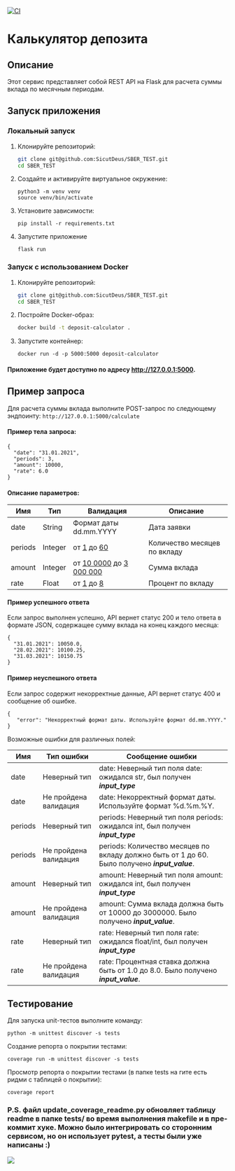 [![CI](https://github.com/SicutDeus/SBER_TEST/actions/workflows/ci.yml/badge.svg)](https://github.com/SicutDeus/SBER_TEST/actions/workflows/ci.yml)
# Калькулятор депозита
## Описание

Этот сервис представляет собой REST API на Flask для расчета суммы вклада по месячным периодам.

## Запуск приложения

### Локальный запуск

1. Клонируйте репозиторий:
   ```bash
   git clone git@github.com:SicutDeus/SBER_TEST.git
   cd SBER_TEST
   ```
2. Создайте и активируйте виртуальное окружение:
    ```
   python3 -m venv venv
   source venv/bin/activate
   ```
3. Установите зависимости:
   ```
   pip install -r requirements.txt
   ```
4. Запустите приложение
   ```
   flask run
   ```

### Запуск с использованием Docker
1. Клонируйте репозиторий:
   ```bash
   git clone git@github.com:SicutDeus/SBER_TEST.git
   cd SBER_TEST
   ```
2. Постройте Docker-образ:
   ```bash
   docker build -t deposit-calculator .
   ```
3. Запустите контейнер:
    ```
   docker run -d -p 5000:5000 deposit-calculator
   ```
#### Приложение будет доступно по адресу http://127.0.0.1:5000.

## Пример запроса
Для расчета суммы вклада выполните POST-запрос по следующему эндпоинту: `http://127.0.0.1:5000/calculate`

#### Пример тела запроса:
```
{
  "date": "31.01.2021",
  "periods": 3,
  "amount": 10000,
  "rate": 6.0
}
```
#### Описание параметров:

| Имя     | Тип     | Валидация                              | Описание                     |
|---------|---------|----------------------------------------|------------------------------|
| date    | String  | Формат даты dd.mm.YYYY                 | Дата заявки                  |
| periods | Integer | от <u>1</u> до <u>60</u>               | Количество месяцев по вкладу |
| amount  | Integer | от <u>10 0000</u> до <u>3 000 000</u>  | Сумма вклада                 |
| rate    | Float   | от <u>1</u> до <u>8</u>                | Процент по вкладу            |

#### Пример успешного ответа

Если запрос выполнен успешно, API вернет статус 200 и тело ответа в формате JSON, содержащее сумму вклада на конец каждого месяца:

```
{
  "31.01.2021": 10050.0,
  "28.02.2021": 10100.25,
  "31.03.2021": 10150.75
}
```

#### Пример неуспешного ответа

Если запрос содержит некорректные данные, API вернет статус 400 и сообщение об ошибке.

```
{
   "error": "Некорректный формат даты. Используйте формат dd.mm.YYYY."
}
```
Возможные ошибки для различных полей: 

| Имя     | Тип ошибки             | Сообщение ошибки                                                                                      |
|---------|------------------------|-------------------------------------------------------------------------------------------------------|
| date    | Неверный тип           | date: Неверный тип поля date: ожидался str, был получен **<em>input_type</em>**                                   |
| date    | Не пройдена валидация  | date: Некорректный формат даты. Используйте формат %d.%m.%Y.                               |
| periods | Неверный тип           | periods: Неверный тип поля periods: ожидался int, был получен **<em>input_type</em>**                 |
| periods | Не пройдена валидация  | periods: Количество месяцев по вкладу должно быть от 1 до 60. Было получено **<em>input_value</em>**. |
| amount  | Неверный тип           | amount: Неверный тип поля amount: ожидался int, был получен **<em>input_type</em>**                   |
| amount  | Не пройдена валидация  | amount: Сумма вклада должна быть от 10000 до 3000000. Было получено **<em>input_value</em>**.         |
| rate    | Неверный тип           | rate: Неверный тип поля rate: ожидался float/int, был получен **<em>input_type</em>**                 |
| rate    | Не пройдена валидация  | rate: Процентная ставка должна быть от 1.0 до 8.0. Было получено **<em>input_value</em>**.            |


## Тестирование
Для запуска unit-тестов выполните команду:
```
python -m unittest discover -s tests 
```
Создание репорта о покрытии тестами:
```
coverage run -m unittest discover -s tests
```
Просмотр репорта о покрытии тестами (в папке tests на гите есть ридми с таблицей о покрытии):
```
coverage report
```

### P.S. файл update_coverage_readme.py обновляет таблицу readme в папке tests/ во время выполнения makefile и в пре-коммит хуке. Можно было интегрировать со сторонним сервисом, но он использует pytest, а тесты были уже написаны :)

![](https://www.meme-arsenal.com/memes/304e76637da95d6b818ff0a27b9282e6.jpg)

